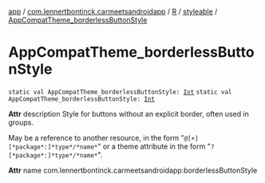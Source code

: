 [app](../../../index.md) / [com.lennertbontinck.carmeetsandroidapp](../../index.md) / [R](../index.md) / [styleable](index.md) / [AppCompatTheme_borderlessButtonStyle](./-app-compat-theme_borderless-button-style.md)

# AppCompatTheme_borderlessButtonStyle

`static val AppCompatTheme_borderlessButtonStyle: `[`Int`](https://kotlinlang.org/api/latest/jvm/stdlib/kotlin/-int/index.html)
`static val AppCompatTheme_borderlessButtonStyle: `[`Int`](https://kotlinlang.org/api/latest/jvm/stdlib/kotlin/-int/index.html)

**Attr**
description Style for buttons without an explicit border, often used in groups.

May be a reference to another resource, in the form "`@[+][*package*:]*type*/*name*`" or a theme attribute in the form "`?[*package*:]*type*/*name*`".

**Attr**
name com.lennertbontinck.carmeetsandroidapp:borderlessButtonStyle

